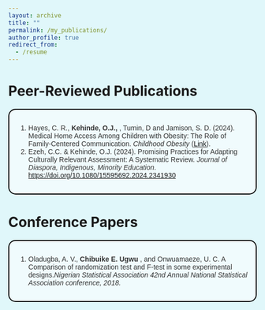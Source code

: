 ```yaml
---
layout: archive
title: ""
permalink: /my_publications/
author_profile: true
redirect_from:
  - /resume
---
```



<style>
  html, body {
    background-color: #E0F7FA;
  }
</style>

<!-- {% if site.author.googlescholar %}
  <div class="wordwrap">You can also find my articles on <a href="{{site.author.googlescholar}}">my Google Scholar profile</a>.</div>
{% endif %} -->

<!-- Papers Under Review and Preprints
=====
<div style="border: 2px solid #000000; padding: 15px; background-color: #F0FBFD; border-radius: 15px; margin-bottom: 20px; font-family: Arial, sans-serif; color: #333333;">
  <ol>
    <li><span style="font-weight: bold;">[AAAI'25] Chibuike E. Ugwu </span> 
      Yan Yan,  Diane Cook, Janardhan Rao Doppa. Adaptive Prediction Regions for Multi-target Regression.<span style="font-style: italic;"> AAAI Conference on Artificial Intelligence (AAAI), (Under Review)</span>
    </li>

    <li><span style="font-weight: bold;">[DATE'25] </span> Pratyush Dhingra, <span style="font-weight: bold;"> Chibuike E. Ugwu </span>, Jana Doppa and Partha Pratim Pande.
      ERGo: Energy-Efficient Hybrid GNN Training on Heterogeneous Processing-In-Memory Architecture.<span style="font-style: italic;"> Proceedings of ACM/IEEE Design, Automation and Test in Europe Conference (DATE), (Under Review)</span>
    </li>

    <li><span style="font-weight: bold;">Chibuike E. Ugwu </span> 
      Yan Yan,  Diane Cook, Janardhan Rao Doppa. Importance-Weighted Calibrated Region Prediction of Multi-target Cognitive Health Measures from Smartwatch Sensor Data.<span style="font-style: italic;"> ACM Transactions on Computing for Healthcare (Under Review)</span>
    </li>
    
  </ol>
</div>-->


Peer-Reviewed Publications
===
<div style="border: 2px solid #000000; padding: 15px; background-color: #F0FBFD; border-radius: 15px; margin-bottom: 20px; font-family: Arial, sans-serif; color: #333333;">
  <ol>
    <li>Hayes, C. R.,<span style="font-weight: bold;"> Kehinde, O.J., </span>, Tumin, D and Jamison, S. D. (2024). Medical Home Access Among Children 
    with Obesity: The Role of Family-Centered Communication. <span style="font-style: italic;">Childhood Obesity</span> 
    (<a href="https://www.liebertpub.com/doi/10.1089/chi.2024.0303">Link</a>).
    </li>
    <li>Ezeh, C.C. & Kehinde, O.J. (2024). Promising Practices for Adapting Culturally Relevant Assessment: A Systematic Review. 
    <span style="font-style: italic;">Journal of Diaspora, Indigenous, Minority Education</span>. 
    <a href="https://doi.org/10.1080/15595692.2024.2341930">https://doi.org/10.1080/15595692.2024.2341930</a>
    </li>
  </ol>
</div>


Conference Papers
======
<div style="border: 2px solid #000000; padding: 15px; background-color: #F0FBFD; border-radius: 15px; margin-bottom: 20px; font-family: Arial, sans-serif; color: #333333;">
  <ol>
    <li>Oladugba, A. V.,<span style="font-weight: bold;"> Chibuike E. Ugwu </span>, and Onwuamaeze, U. C. A Comparison of randomization test and F-test in some experimental designs.<span style="font-style: italic;">Nigerian Statistical Association 42nd Annual National Statistical Association conference, 2018.
</span>
    </li>
  </ol>
</div>


<!-- This is a comment -->

<!-- Example: editing a markdown file for a talk -->
<!-- ![Editing a markdown file for a talk](/images/editing-talk.png) -->

  
